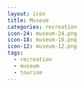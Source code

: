 ```yaml
---
layout: icon
title: Museum
categories: recreation
icon-24: museum-24.png
icon-18: museum-18.png
icon-12: museum-12.png
tags:
  - recreation
  - museum
  - tourism
---
```

